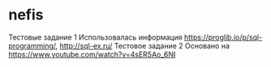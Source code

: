 # nefis
Тестовые задание 1
Использовалась информация https://proglib.io/p/sql-programming/, http://sql-ex.ru/
Тестовое задание 2
Основано на https://www.youtube.com/watch?v=4sER5Ao_6NI
